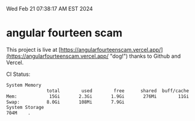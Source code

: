 Wed Feb 21 07:38:17 AM EST 2024

# angular fourteen scam


This project is live at [https://angularfourteenscam.vercel.app/](https://angularfourteenscam.vercel.app/ "dog!") thanks to Github and Vercel.

CI Status: 

```bash
System Memory
               total        used        free      shared  buff/cache   available
Mem:            15Gi       2.3Gi       1.9Gi       276Mi        11Gi        12Gi
Swap:          8.0Gi       108Mi       7.9Gi
System Storage
704M	.
```
